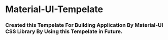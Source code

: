 # Material-UI-Tempelate

<h3>Created this Tempelate For Building Application By Material-UI CSS Library By Using this Tempelate in Future.</h3>

